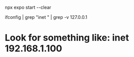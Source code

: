 npx expo start --clear

 ifconfig | grep "inet " | grep -v 127.0.0.1
# Look for something like: inet 192.168.1.100
